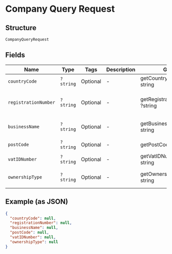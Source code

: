 
# Company Query Request

## Structure

`CompanyQueryRequest`

## Fields

| Name | Type | Tags | Description | Getter | Setter |
|  --- | --- | --- | --- | --- | --- |
| `countryCode` | `?string` | Optional | - | getCountryCode(): ?string | setCountryCode(?string countryCode): void |
| `registrationNumber` | `?string` | Optional | - | getRegistrationNumber(): ?string | setRegistrationNumber(?string registrationNumber): void |
| `businessName` | `?string` | Optional | - | getBusinessName(): ?string | setBusinessName(?string businessName): void |
| `postCode` | `?string` | Optional | - | getPostCode(): ?string | setPostCode(?string postCode): void |
| `vatIDNumber` | `?string` | Optional | - | getVatIDNumber(): ?string | setVatIDNumber(?string vatIDNumber): void |
| `ownershipType` | `?string` | Optional | - | getOwnershipType(): ?string | setOwnershipType(?string ownershipType): void |

## Example (as JSON)

```json
{
  "countryCode": null,
  "registrationNumber": null,
  "businessName": null,
  "postCode": null,
  "vatIDNumber": null,
  "ownershipType": null
}
```

